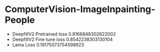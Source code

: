 # ComputerVision-ImageInpainting-People

- DeepfillV2 Pretrained loss 0.8166848302622002
- DeepfillV2 Fine tune loss 0.8542238303130104
- Lama Loss 0.19175073754598923
